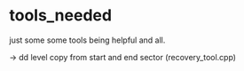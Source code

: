 # tools_needed
just some some tools being helpful and all.

-> dd level copy from start and end sector (recovery_tool.cpp)
